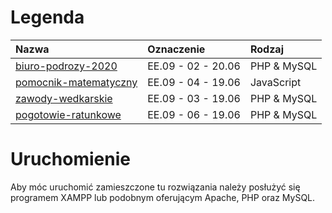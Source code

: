 # Legenda

| Nazwa         | Oznaczenie        | Rodzaj |
|:--------------|:------------------|:-------|
| <a href="https://github.com/BanjoPL/ee09-exams/tree/master/biuro-podrozy-2020" target="_blank">biuro-podrozy-2020</a> | EE.09 - 02 - 20.06 | PHP & MySQL |
| <a href="https://github.com/BanjoPL/ee09-exams/tree/master/pomocnik-matematyczny" target="_blank">pomocnik-matematyczny</a>  | EE.09 - 04 - 19.06 | JavaScript |
| <a href="https://github.com/BanjoPL/ee09-exams/tree/master/zawody-wedkarskie" target="_blank">zawody-wedkarskie</a> | EE.09 - 03 - 19.06 | PHP & MySQL |
| <a href="https://github.com/BanjoPL/ee09-exams/tree/master/pogotowie-ratunkowe" target="_blank">pogotowie-ratunkowe</a> | EE.09 - 06 - 19.06 | PHP & MySQL |


# Uruchomienie
Aby móc uruchomić zamieszczone tu rozwiązania należy posłużyć się programem XAMPP lub podobnym oferującym Apache, PHP oraz MySQL. 

